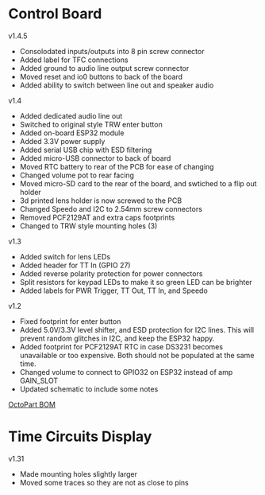 # Control Board
v1.4.5
- Consolodated inputs/outputs into 8 pin screw connector
- Added label for TFC connections
- Added ground to audio line output screw connector
- Moved reset and io0 buttons to back of the board
- Added ability to switch between line out and speaker audio

v1.4
- Added dedicated audio line out
- Switched to original style TRW enter button
- Added on-board ESP32 module
- Added 3.3V power supply
- Added serial USB chip with ESD filtering
- Added micro-USB connector to back of board
- Moved RTC battery to rear of the PCB for ease of changing
- Changed volume pot to rear facing
- Moved micro-SD card to the rear of the board, and swtiched to a flip out holder
- 3d printed lens holder is now screwed to the PCB
- Changed Speedo and I2C to 2.54mm screw connectors
- Removed PCF2129AT and extra caps footprints
- Changed to TRW style mounting holes (3)

v1.3
- Added switch for lens LEDs
- Added header for TT In (GPIO 27)
- Added reverse polarity protection for power connectors
- Split resistors for keypad LEDs to make it so green LED can be brighter
- Added labels for PWR Trigger, TT Out, TT In, and Speedo

v1.2
- Fixed footprint for enter button
- Added 5.0V/3.3V level shifter, and ESD protection for I2C lines. This will prevent random glitches in I2C, and keep the ESP32 happy.
- Added footprint for PCF2129AT RTC in case DS3231 becomes unavailable or too expensive. Both should not be populated at the same time.
- Changed volume to connect to GPIO32 on ESP32 instead of amp GAIN_SLOT
- Updated schematic to include some notes

[OctoPart BOM](https://octopart.com/bom-tool/zCnlEeUa)

# Time Circuits Display
v1.31
- Made mounting holes slightly larger
- Moved some traces so they are not as close to pins
